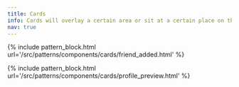 ```yaml
---
title: Cards
info: Cards will overlay a certain area or sit at a certain place on the website.
nav: true
---
```


{% include pattern_block.html url='/src/patterns/components/cards/friend_added.html' %}

{% include pattern_block.html url='/src/patterns/components/cards/profile_preview.html' %}
